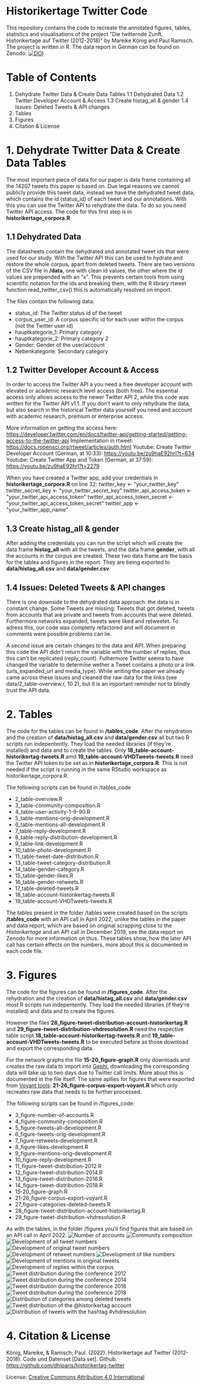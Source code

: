 # Historikertage Twitter Code
This repository contains the code to recreate the annotated figures, tables, statistics and visualisations of the project "Die twitternde Zunft. Historikertage auf Twitter (2012-2018)" by Mareike König and Paul Ramisch. The project is written in R.
The data report in German can be found on Zenodo: [![DOI](https://zenodo.org/badge/DOI/10.5281/zenodo.6362301.svg)](https://doi.org/10.5281/zenodo.6362301)

# Table of Contents
1. Dehydrate Twitter Data & Create Data Tables
    1.1 Dehydrated Data
    1.2 Twitter Developer Account & Access
    1.3 Create histag_all & gender
    1.4 Issues: Deleted Tweets & API changes
4. Tables
3. Figures
4. Citation & License

# 1. Dehydrate Twitter Data & Create Data Tables
The most important piece of data for our paper is data frame containing all the 14207 tweets this paper is based on. Due legal reasons we cannot publicly provide this tweet data, instead we have the dehydrated tweet data, which contains the id (status_id) of each tweet and our annotations. With this you can use the Twitter API to rehydrate the data. To do so you need Twitter API access.
The code for this first step is in **historikertage_corpora.R**

## 1.1 Dehydrated Data
The datasheets contain the dehydrated and annotated tweet ids that were used for our study. With the Twitter API this can be used to hydrate and restore the whole corpus, apart from deleted tweets. There are two versions of the CSV file in **/data**, one with clean id values, the other where the id values are prepended with an “x”. This prevents certain tools from using scientific notation for the ids and breaking them, with the R library rtweet function read_twitter_csv() this is automatically resolved on import.

The files contain the following data:
* status_id: The Twitter status id of the tweet
* corpus_user_id: A corpus specific id for each user within the corpus (not the Twitter user id)
* hauptkategorie_1: Primary category
* hauptkategorie_2: Primary category 2
* Gender: Gender of the user/account
* Nebenkategorie: Secondary category

## 1.2 Twitter Developer Account & Access
In order to access the Twitter API a you need a free developer account with elevated or academic research level access (both free). The essential access only allows access to the newer Twitter API 2, while this code was written for the Twitter API v1.1.
If you don't want to only rehydrate the data, but also search in the historical Twitter data yourself you need and account with academic research, premium or enterprise access.

More information on getting the access here: https://developer.twitter.com/en/docs/twitter-api/getting-started/getting-access-to-the-twitter-api
Implementation in rtweet: https://docs.ropensci.org/rtweet/articles/auth.html
Youtube: Create Twitter Developer Account (German, at 10:33): https://youtu.be/zu9haE92hrI?t=634
Youtube: Create Twitter App and Token (German, at 37:59): https://youtu.be/zu9haE92hrI?t=2279

When you have created a Twitter app, add your credentials in **historikertage_corpora.R** on line 32:
    twitter_key <- "your_twitter_key"
    twitter_secret_key <- "your_twitter_secret_key"
    twitter_api_access_token <- "your_twitter_api_access_token"
    twitter_api_access_token_secret <- "your_twitter_api_access_token_secret"
    twitter_app <- "your_twitter_app_name"

## 1.3 Create histag_all & gender
After adding the credentials you can run the script which will create the data frame **histag_all** with all the tweets, and the data frame **gender**, with all the accounts in the corpus are created. These two data frame are the basis for the tables and figures in the report.
They are being exported to **data/histag_all.csv** and **data/gender.csv**

## 1.4 Issues: Deleted Tweets & API changes
There is one downside to the dehydrated data approach: the data is in constant change. Some Tweets are missing: Tweets that got deleted, tweets from accounts that are private and tweets from accounts that were deleted. Furthermore networks expanded, tweets were liked and retweetet. To adress this, our code was completly refactored and will document in comments were possible problems can lie.

A second issue are certain changes to the data and API. When preparing this code the API didn't return the variable with the number of replies, thus this can't be replicated (reply_count). Futhermore Twitter seems to have changed the variable to determine wether a Tweet contains a photo or a link (urls_expanded_url and media_type). While writing the paper we already came across these issues and cleaned the raw data for the links (see data/2_table-overview.r,  10.2), but it is an important reminder not to blindly trust the API data.

# 2. Tables
The code for the tables can be found in **/tables_code**. After the rehydration and the creation of **data/histag_all.csv** and **data/gender.csv** all but two R scripts run indepentently. They load the needed libraries (if they're installed) and data and to create the tables.
Only **18_table-account-historikertag-tweets.R** amd **19_table-account-VHDTweets-tweets.R** need the Twitter API token to be set as in **historikertage_corpora.R**. This is not needed if the script is running in the same RStudio workspace as historikertage_corpora.R.

The following scripts can be found in /tables_code
* 2_table-overview.R
* 3_table-community-composition.R
* 4_table-user-activity-1-9-90.R
* 5_table-mentions-orig-development.R
* 6_table-mentions-all-development.R
* 7_table-reply-development.R
* 8_table-reply-distribution-development.R
* 9_table-link-development.R
* 10_table-photo-development.R
* 11_table-tweet-date-distribution.R
* 13_table-tweet-category-distribution.R
* 14_table-gender-category.R
* 15_table-gender-likes.R
* 16_table-gender-retweets.R
* 17_table-deleted-tweets.R
* 18_table-account-historikertag-tweets.R
* 19_table-account-VHDTweets-tweets.R

The tables present in the folder /tables were created based on the scripts **/tables_code** with an API call in April 2022, unlike the tables in the paper and data report, which are based on original scrapping close to the *Historikertage* and an API call in December 2019, see the data report on Zenodo for more information on thus. These tables show, how the later API call has certain effects on the numbers, more about this is documented in each code file.

# 3. Figures
The code for the figures can be found in **/figures_code**. After the rehydration and the creation of **data/histag_all.csv** and **data/gender.csv** most R scripts run indepentently. They load the needed libraries (if they're installed) and data and to create the figures.

However the files **28_figure-tweet-distribution-account-historikertag.R** and **29_figure-tweet-distribution-vhdresolution.R** need the respective table script **18_table-account-historikertag-tweets.R** and **19_table-account-VHDTweets-tweets.R** to be executed before as those download and export the corresponding data.

For the network graphs the file **15-20_figure-graph.R** only downloads and creates the raw data to import into [Gephi](https://gephi.org/), downloading the corresponding data will take up to two days due to Twitter call limits. More about this is documented in the file itself.
The same apllies for figures that were exported from [Voyant tools](https://voyant-tools.org/): **21-26_figure-corpus-export-voyant.R** which only recreates raw data that needs to be further processed.

The following scripts can be found in /figures_code:
* 3_figure-number-of-accounts.R
* 4_figure-community-composition.R
* 5_figure-tweets-all-development.R
* 6_figure-tweets-orig-development.R
* 7_figure-retweets-development.R
* 8_figure-likes-development.R
* 9_figure-mentions-orig-development.R
* 10_figure-reply-development.R
* 11_figure-tweet-distribution-2012.R
* 12_figure-tweet-distribution-2014.R
* 13_figure-tweet-distribution-2016.R
* 14_figure-tweet-distribution-2018.R
* 15-20_figure-graph.R
* 21-26_figure-corpus-export-voyant.R
* 27_figure-categories-deleted-tweets.R
* 28_figure-tweet-distribution-account-historikertag.R
* 29_figure-tweet-distribution-vhdresolution.R

As with the tables, in the folder /figures you'll find figures that are based on an API call in April 2022:
![Number of accounts](/figures/3_figure-number-of-accounts.png)
![Community composition](/figures/4_figure-community-composition.png)
![Development of all tweet numbers](/figures/5_figure-tweets-all-development.png)
![Development of original tweet numbers](/figures/6_figure-tweets-orig-development.png)
![Development of retweet numbers](/figures/7_figure-retweets-development.png)
![Development of like numbers](/figures/8_figure-likes-development.png)
![Development of mentions in original tweets](/figures/9_figure-mentions-orig-development.png)
![Development of replies within the corpus](/figures/10_figure-reply-development.png)
![Tweet distribution during the conference 2012](/figures/11_figure-tweet-distribution-2012.png)
![Tweet distribution during the conference 2014](/figures/12_figure-tweet-distribution-2014.png)
![Tweet distribution during the conference 2016](/figures/13_figure-tweet-distribution-2016.png)
![Tweet distribution during the conference 2018](/figures/14_figure-tweet-distribution-2018.png)
![Distribution of categories among deleted tweets ](/figures/27_figure-categories-deleted-tweets.png)
![Tweet distribution of the @historikertag account  ](/figures/28_figure-tweet-distribution-account-historikertag.png)
![Distribution of tweets with the hashtag #vhdresolution](/figures/29_figure-tweet-distribution-vhdresolution.png)

# 4. Citation & License
König, Mareike, & Ramisch, Paul. (2022). Historikertage auf Twitter (2012-2018). Code und Datenset [Data set]. Github. https://github.com/dhiparis/historikertag-twitter

License: [Creative Commons Attribution 4.0 International](https://creativecommons.org/licenses/by/4.0/legalcode)